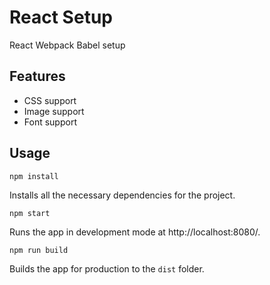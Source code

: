 # React Setup
React Webpack Babel setup

## Features

- CSS support
- Image support
- Font support

## Usage

`npm install` 

Installs all the necessary dependencies for the project.

`npm start`

Runs the app in development mode at http://localhost:8080/.

`npm run build`

Builds the app for production to the `dist` folder.